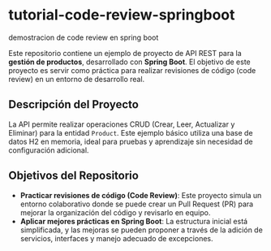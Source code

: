 # tutorial-code-review-springboot
demostracion de code review en spring boot

Este repositorio contiene un ejemplo de proyecto de API REST para la **gestión de productos**, desarrollado con **Spring Boot**. El objetivo de este proyecto es servir como práctica para realizar revisiones de código (code review) en un entorno de desarrollo real.

## Descripción del Proyecto

La API permite realizar operaciones CRUD (Crear, Leer, Actualizar y Eliminar) para la entidad `Product`. Este ejemplo básico utiliza una base de datos H2 en memoria, ideal para pruebas y aprendizaje sin necesidad de configuración adicional.

## Objetivos del Repositorio

- **Practicar revisiones de código (Code Review)**: Este proyecto simula un entorno colaborativo donde se puede crear un Pull Request (PR) para mejorar la organización del código y revisarlo en equipo.
- **Aplicar mejores prácticas en Spring Boot**: La estructura inicial está simplificada, y las mejoras se pueden proponer a través de la adición de servicios, interfaces y manejo adecuado de excepciones.

